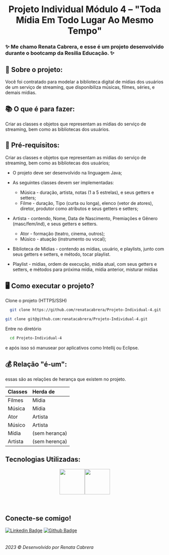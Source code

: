 <h1 align="center">Projeto Individual Módulo 4 – "Toda Mídia Em Todo Lugar Ao Mesmo Tempo"</h1>

<h3> ✨ Me chamo Renata Cabrera, e esse é um projeto desenvolvido durante o bootcamp da Resilia Educação. ✨</h3>

<h2>📝 Sobre o projeto:</h2>
<p>Você foi contratado para modelar a biblioteca digital de mídias dos usuários de um serviço de streaming, que disponibiliza músicas, filmes, séries, e demais mídias.
</p>

<h2>📚 O que é para fazer:</h2>
<p>Criar as classes e objetos que representam as
mídias do serviço de streaming, bem como as
bibliotecas dos usuários.<p>

<h2>📌 Pré-requisitos:</h2>
<p>Criar as classes e objetos que representam as mídias do serviço de streaming, bem como as
bibliotecas dos usuários;


- O projeto deve ser desenvolvido na linguagem Java;

- As seguintes classes devem ser implementadas:

  * Música - duração, artista, notas (1 a 5 estrelas), e seus
getters e setters;
  *  Filme - duração, Tipo (curta ou longa), elenco (vetor de
atores), diretor, produtor como atributos e seus getters e
setters;

- Artista - contendo, Nome, Data de Nascimento, Premiações e
Gênero (masc/fem/ind), e seus getters e setters.

  * Ator - formação (teatro, cinema, outros);
  * Músico - atuação (instrumento ou vocal);

- Biblioteca de Mídias - contendo as mídias, usuário, e playlists, junto com seus getters e setters, e método, tocar playlist.

- Playlist - mídias, ordem de execução, mídia atual, com seus
getters e setters, e métodos para próxima mídia, mídia anterior, misturar mídias<p>


<h2>🖥️ Como executar o projeto?</h2>

<p>Clone o projeto (HTTPS/SSH)

```bash
  git clone https://github.com/renatacabrera/Projeto-Individual-4.git
```
```bash
git clone git@github.com:renatacabrera/Projeto-Individual-4.git
```

Entre no diretório

```bash
  cd Projeto-Individual-4
```

e após isso só manusear por aplicativos como Intellij ou Eclipse.
</p>
<p></p>

<h2>💰 Relação "é-um": </h2>

essas são as relações de herança que existem no projeto.


| Classes     | Herda de        |
| :---------- | :---------      | 
| Filmes      |Mídia            |
| Música      | Mídia           | 
| Ator        | Artista         | 
| Músico      | Artista         | 
| Mídia       |   (sem herança) | 
| Artista     | (sem herença)   | 


<h2>Tecnologias Utilizadas:</h2>

<div style='display: flex; justify-content: center;'>
   <img width="80px" src="https://user-images.githubusercontent.com/120734078/224854832-c580513e-dea9-4978-afb5-952e72e6a30b.png">
   <img width="80px" src="https://user-images.githubusercontent.com/120734078/224854849-aae64d21-469d-4094-bc9e-24021046ece3.png">


  
  </div>
  <br></br>
 
 <h2>Conecte-se comigo!</h2>
<table>


 [![Linkedin Badge](https://img.shields.io/badge/RenataCabrera-0077B5?style=for-the-badge&logo=linkedin&logoColor=white&link=https://www.linkedin.com/in/renatacabrera/)](https://www.linkedin.com/in/renatacabrera/) [![Github Badge](https://img.shields.io/badge/renatacabrera-100000?style=for-the-badge&logo=github&logoColor=whitee&link=https://github.com/renatacabrera)](https://github.com/renatacabrera)

</table>

<h6>2023 ©️ Desenvolvido por Renata Cabrera</h6>
